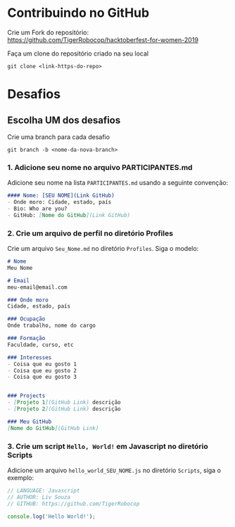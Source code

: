 # Contribuindo no GitHub

Crie um Fork do repositório: 
https://github.com/TigerRobocop/hacktoberfest-for-women-2019

Faça um clone do repositório criado na seu local
```
git clone <link-https-do-repo> 
```

# Desafios

## Escolha UM dos desafios

Crie uma branch para cada desafio
```
git branch -b <nome-da-nova-branch>
```

### 1. Adicione seu nome no arquivo PARTICIPANTES.md

Adicione seu nome na lista `PARTICIPANTES.md` usando a seguinte convenção:

```markdown
#### Nome: [SEU NOME](Link GitHub)
- Onde moro: Cidade, estado, país
- Bio: Who are you?
- GitHub: [Nome do GitHub](Link GitHub)
```

### 2. Crie um arquivo de perfil no diretório Profiles
Crie um arquivo `Seu_Nome.md` no diretório `Profiles`. Siga o modelo:

```markdown
# Nome
Meu Nome

# Email
meu-email@email.com

### Onde moro
Cidade, estado, país

### Ocupação
Onde trabalho, nome do cargo 

### Formação
Faculdade, curso, etc

### Interesses
- Coisa que eu gosto 1
- Coisa que eu gosto 2
- Coisa que eu gosto 3


### Projects
- [Projeto 1](GitHub Link) descrição
- [Projeto 2](GitHub Link) descrição

### Meu GitHub
[Nome do GitHub](GitHub Link)
```

### 3. Crie um script `Hello, World!` em Javascript no diretório Scripts
Adicione um arquivo `hello_world_SEU_NOME.js` no diretório `Scripts`, siga o exemplo:

```Javascript
// LANGUAGE: Javascript
// AUTHOR: Liv Souza
// GITHUB: https://github.com/TigerRobocop

console.log('Hello World!');
```

